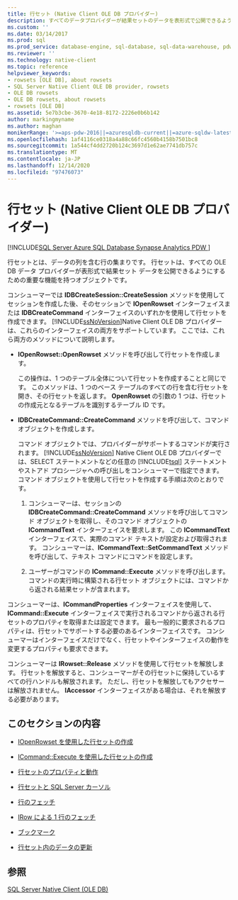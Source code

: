 ```yaml
---
title: 行セット (Native Client OLE DB プロバイダー)
description: すべてのデータプロバイダーが結果セットのデータを表形式で公開できるようにします。 OLE DB では、データ列を含む行のセットである行セット機能を使用します。
ms.custom: ''
ms.date: 03/14/2017
ms.prod: sql
ms.prod_service: database-engine, sql-database, sql-data-warehouse, pdw
ms.reviewer: ''
ms.technology: native-client
ms.topic: reference
helpviewer_keywords:
- rowsets [OLE DB], about rowsets
- SQL Server Native Client OLE DB provider, rowsets
- OLE DB rowsets
- OLE DB rowsets, about rowsets
- rowsets [OLE DB]
ms.assetid: 5e7b3cbe-3670-4e18-8172-2226e0b6b142
author: markingmyname
ms.author: maghan
monikerRange: '>=aps-pdw-2016||=azuresqldb-current||=azure-sqldw-latest||>=sql-server-2016||>=sql-server-linux-2017||=azuresqldb-mi-current'
ms.openlocfilehash: 1af4116ce0318a4a88c66fc4560b4158b7501bc8
ms.sourcegitcommit: 1a544cf4dd2720b124c3697d1e62ae7741db757c
ms.translationtype: MT
ms.contentlocale: ja-JP
ms.lasthandoff: 12/14/2020
ms.locfileid: "97476073"
---
```

# <a name="rowsets-native-client-ole-db-provider"></a>行セット (Native Client OLE DB プロバイダー)
[!INCLUDE[SQL Server Azure SQL Database Synapse Analytics PDW ](../../includes/applies-to-version/sql-asdb-asdbmi-asa-pdw.md)]

  行セットとは、データの列を含む行の集まりです。 行セットは、すべての OLE DB データ プロバイダーが表形式で結果セット データを公開できるようにするための重要な機能を持つオブジェクトです。  
  
 コンシューマーでは **IDBCreateSession::CreateSession** メソッドを使用してセッションを作成した後、そのセッションで **IOpenRowset** インターフェイスまたは **IDBCreateCommand** インターフェイスのいずれかを使用して行セットを作成できます。 [!INCLUDE[ssNoVersion](../../includes/ssnoversion-md.md)]Native Client OLE DB プロバイダーは、これらのインターフェイスの両方をサポートしています。 ここでは、これら両方のメソッドについて説明します。  
  
-   **IOpenRowset::OpenRowset** メソッドを呼び出して行セットを作成します。  
  
     この操作は、1 つのテーブル全体について行セットを作成することと同じです。 このメソッドは、1 つのベース テーブルのすべての行を含む行セットを開き、その行セットを返します。 **OpenRowset** の引数の 1 つは、行セットの作成元となるテーブルを識別するテーブル ID です。  
  
-   **IDBCreateCommand::CreateCommand** メソッドを呼び出して、コマンド オブジェクトを作成します。  
  
     コマンド オブジェクトでは、プロバイダーがサポートするコマンドが実行されます。 [!INCLUDE[ssNoVersion](../../includes/ssnoversion-md.md)] Native Client OLE DB プロバイダーでは、SELECT ステートメントなどの任意の [!INCLUDE[tsql](../../includes/tsql-md.md)] ステートメントやストアド プロシージャへの呼び出しをコンシューマーで指定できます。 コマンド オブジェクトを使用して行セットを作成する手順は次のとおりです。  
  
    1.  コンシューマーは、セッションの **IDBCreateCommand::CreateCommand** メソッドを呼び出してコマンド オブジェクトを取得し、そのコマンド オブジェクトの **ICommandText** インターフェイスを要求します。 この **ICommandText** インターフェイスで、実際のコマンド テキストが設定および取得されます。 コンシューマーは、**ICommandText::SetCommandText** メソッドを呼び出して、テキスト コマンドにコマンドを設定します。  
  
    2.  ユーザーがコマンドの **ICommand::Execute** メソッドを呼び出します。 コマンドの実行時に構築される行セット オブジェクトには、コマンドから返される結果セットが含まれます。  
  
 コンシューマーは、**ICommandProperties** インターフェイスを使用して、**ICommand::Execute** インターフェイスで実行されるコマンドから返される行セットのプロパティを取得または設定できます。 最も一般的に要求されるプロパティは、行セットでサポートする必要のあるインターフェイスです。 コンシューマーはインターフェイスだけでなく、行セットやインターフェイスの動作を変更するプロパティも要求できます。  
  
 コンシューマーは **IRowset::Release** メソッドを使用して行セットを解放します。 行セットを解放すると、コンシューマーがその行セットに保持しているすべての行ハンドルも解放されます。 ただし、行セットを解放してもアクセサーは解放されません。 **IAccessor** インターフェイスがある場合は、それを解放する必要があります。  
  
## <a name="in-this-section"></a>このセクションの内容  
  
-   [IOpenRowset を使用した行セットの作成](../../relational-databases/native-client-ole-db-rowsets/creating-a-rowset-with-iopenrowset.md)  
  
-   [ICommand::Execute を使用した行セットの作成](../../relational-databases/native-client-ole-db-rowsets/creating-rowsets-with-icommand-execute.md)  
  
-   [行セットのプロパティと動作](../../relational-databases/native-client-ole-db-rowsets/rowset-properties-and-behaviors.md)  
  
-   [行セットと SQL Server カーソル](../../relational-databases/native-client-ole-db-rowsets/rowsets-and-sql-server-cursors.md)  
  
-   [行のフェッチ](../../relational-databases/native-client-ole-db-rowsets/fetching-rows.md)  
  
-   [IRow による 1 行のフェッチ](../../relational-databases/native-client-ole-db-rowsets/fetching-a-single-row-with-irow.md)  
  
-   [ブックマーク](../../relational-databases/native-client-ole-db-rowsets/bookmarks.md)  
  
-   [行セット内のデータの更新](../../relational-databases/native-client-ole-db-rowsets/updating-data-in-rowsets.md)  
  
## <a name="see-also"></a>参照  
 [SQL Server Native Client &#40;OLE DB&#41;](../../relational-databases/native-client/ole-db/sql-server-native-client-ole-db.md)  
  
  
